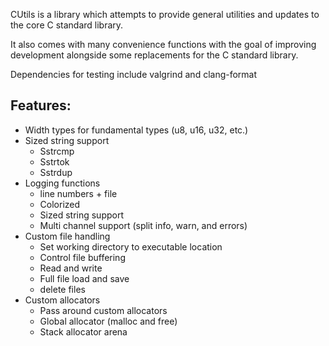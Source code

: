 CUtils is a library which attempts
to provide general utilities and updates to the
core C standard library.

It also comes with many convenience functions
with the goal of improving development alongside some
replacements for the C standard library.

Dependencies for testing include valgrind and clang-format

## Features:
- Width types for fundamental types (u8, u16, u32, etc.)
- Sized string support
    - Sstrcmp
    - Sstrtok
    - Sstrdup
- Logging functions
    - line numbers + file
    - Colorized
    - Sized string support
    - Multi channel support (split info, warn, and errors)
- Custom file handling
    - Set working directory to executable location
    - Control file buffering 
    - Read and write
    - Full file load and save
    - delete files
- Custom allocators
    - Pass around custom allocators
    - Global allocator (malloc and free)
    - Stack allocator arena
